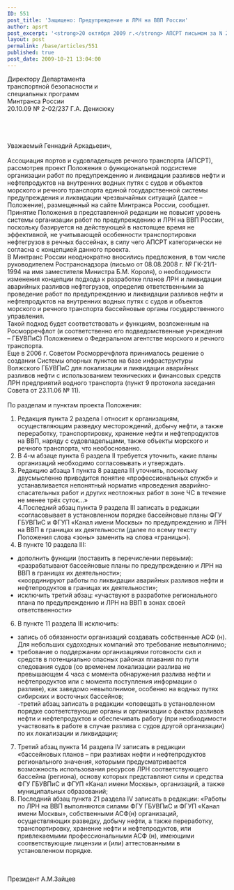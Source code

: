 ```yaml
---
ID: 551
post_title: 'Защищено: Предупреждение и ЛРН на ВВП России'
author: apsrt
post_excerpt: '<strong>20 октября 2009 г.</strong> АПСРТ письмом за N 2-02-237 направлены в Минтранс России замечания и предложения по проекту Положения о функциональной подсистеме организации работ по предупреждению и ликвидации разливов нефти и нефтепродуктов на внутренних водных путях с судов и объектов морского и речного транспорта единой государственной системы предупреждения и ликвидации чрезвычайных ситуаций, размещенному для публичного обсуждения на сайте министерства.<br />'
layout: post
permalink: /base/articles/551
published: true
post_date: 2009-10-21 13:04:00
---
```

Директору Департамента<br />
                                                                                                     транспортной безопасности и<br />
                                                                                                     специальных программ<br />
                                                                                                     Минтранса России<br />
           20.10.09                 № 2-02/237                                        Г.А. Денисюку<br />
<br />
<br />
<br />
<br />
                                                   Уважаемый Геннадий Аркадьевич,<br />
<br />
Ассоциация портов и судовладельцев речного транспорта (АПСРТ), рассмотрев проект Положения о функциональной подсистеме организации работ по предупреждению и ликвидации разливов нефти и нефтепродуктов на внутренних водных путях с судов и объектов морского и речного транспорта единой государственной системы предупреждения и ликвидации чрезвычайных ситуаций (далее – Положение), размещенный на сайте Минтранса России, сообщает.<br />
Принятие  Положения в представленной редакции не повысит уровень системы организации работ по предупреждению и ЛРН на ВВП России, поскольку базируется на действующей в настоящее время не эффективной, не учитывающей особенности транспортировки нефтегрузов в речных бассейнах, в силу чего АПСРТ категорически не согласна с концепцией данного проекта. <br />
В Минтранс России неоднократно вносились предложения, в том числе руководителем Ространснадзора  (письмо от 08.08.2008 г. № ГК-21/1-1994 на имя заместителя Министра Б.М. Короля), о необходимости  изменения концепции подхода к разработке планов ЛРН и ликвидации аварийных разливов нефтегрузов, определив ответственными за проведение работ по предупреждению и ликвидации разливов нефти и нефтепродуктов на внутренних водных путях с судов и объектов морского и речного транспорта бассейновые органы государственного управления. <br />
Такой подход будет соответствовать и функциям, возложенным на Росморречфлот (и соответственно его подведомственные учреждения – ГБУВПиС) Положением о Федеральном агентстве морского и речного транспорта.<br />
Еще в 2006 г. Советом Росморречфлота принималось решение о создании Системы опорных пунктов на базе инфраструктуры Волжского ГБУВПиС для локализации и ликвидации аварийных разливов нефти с использованием технических и финансовых средств ЛРН предприятий водного транспорта (пункт 9 протокола заседания Совета от 23.11.06 № 11).  <br />
<br />
По разделам и пунктам проекта Положения:<br />
1. Редакция  пункта 2 раздела I относит к организациям, осуществляющим разведку месторождений, добычу нефти, а также переработку, транспортировку, хранение нефти и нефтепродуктов на ВВП, наряду с судовладельцами, также объекты морского и речного транспорта, что необоснованно. <br />
 2. В 4-м абзаце пункта 6 раздела II требуется уточнить, какие планы организаций необходимо  согласовывать  и утверждать.<br />
 3. Редакцию абзаца 1 пункта 8 раздела III уточнить, поскольку двусмысленно  приводится понятие  «профессиональных служб» и устанавливается непонятный норматив «проведения  аварийно-спасательных работ и других неотложных работ в зоне ЧС в течение не менее трёх суток…»<br />
4.Последний абзац пункта 9 раздела III записать в редакции «согласовывает в установленном порядке бассейновые планы ФГУ ГБУВПиС и ФГУП «Канал имени Москвы» по предупреждению и ЛРН на ВВП в границах их деятельности (далее по всему тексту Положения слова «зоны» заменить на слова «границы»). <br />
5. В пункте 10 раздела III: <br />
- дополнить функции (поставить в перечислении первыми):  <br />
«разрабатывают бассейновые планы по предупреждению и ЛРН на ВВП в границах их деятельности»;<br />
«координируют работы по ликвидации аварийных разливов нефти и нефтепродуктов в границах их деятельности»;<br />
 - исключить третий абзац: «участвуют в разработке регионального плана по предупреждению и ЛРН на ВВП в зонах своей ответственности»<br />
6. В пункте 11 раздела III исключить:<br />
- запись об обязанности организаций создавать собственные АСФ (н). Для небольших судоходных компаний это требование невыполнимо; <br />
 - требование о поддержании организациями готовности сил и средств в потенциально опасных районах плавания по пути следования судов (со временем локализации разлива не превышающем 4 часа с момента обнаружения разлива нефти и нефтепродуктов или с момента поступления информации о разливе), как заведомо невыполнимое, особенно на водных путях сибирских и восточных бассейнов;<br />
-третий абзац записать в редакции «оповещать в установленном порядке соответствующие органы и организации о фактах разливов нефти и нефтепродуктов  и обеспечивать работу (при необходимости участвовать в работе в случае разлива с судов другой организации) по их локализации и ликвидации;<br />
7.  Третий абзац  пункта 14 раздела IV записать в редакции «бассейновых планов – при разливах нефти и нефтепродуктов регионального значения, которыми предусматривается возможность использования ресурсов ЛРН соответствующего бассейна (региона), основу которых представляют силы и средства ФГУ ГБУВПиС и ФГУП «Канал имени Москвы», организаций, а также муниципальных образований;<br />
8. Последний абзац пункта 21 раздела IV записать в редакции: «Работы по ЛРН на ВВП выполняются силами ФГУ ГБУВПиС и ФГУП «Канал имени Москвы», собственными АСФ(н) организаций, осуществляющих разведку, добычу нефти, а также переработку, транспортировку, хранение нефти и нефтепродуктов, или привлекаемыми профессиональными АСФ (н), имеющими соответствующие лицензии и (или) аттестованными в установленном порядке.<br />
<br />
<br />
                           Президент                                                    А.М.Зайцев<br />
<br />
<br />